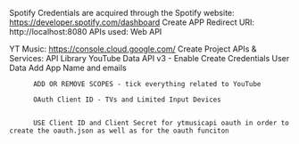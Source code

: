 Spotify Credentials are acquired through the Spotify website: https://developer.spotify.com/dashboard
  Create APP
    Redirect URI: http://localhost:8080
    APIs used: Web API

YT Music: https://console.cloud.google.com/
  Create Project
    APIs & Services: API Library
      YouTube Data API v3 - Enable
        Create Credentials
          User Data
          Add App Name and emails

          ADD OR REMOVE SCOPES - tick everything related to YouTube

          OAuth Client ID - TVs and Limited Input Devices


          USE Client ID and Client Secret for ytmusicapi oauth in order to create the oauth.json as well as for the oauth funciton 
